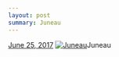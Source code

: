 ```yaml
---
layout: post
summary: Juneau
---
```


<p>
  <time><a href="/639">June 25, 2017</a></time>
  <a href="/639"><img src="{{ site.assets_url }}/639-640.jpg" srcset="{{ site.assets_url }}/639-320.jpg 320w, {{ site.assets_url }}/639-640.jpg 640w, {{ site.assets_url }}/639-960.jpg 960w, {{ site.assets_url }}/639-1280.jpg 1280w" sizes="(min-width: 700px) 50vw, calc(100vw - 2rem)" alt="Juneau" /></a><span>Juneau</span>
</p>
